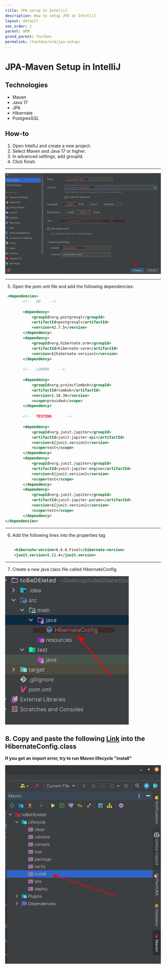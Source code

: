 ```yaml
---
title: JPA setup in IntelliJ
description: How to setup JPA in IntelliJ
layout: default
nav_order: 2
parent: ORM
grand_parent: Toolbox
permalink: /toolbox/orm/jpa-setup/
---
```


# JPA-Maven Setup in IntelliJ

## Technologies

- Maven
- Java 17
- JPA
- Hibernate
- PostgresSQL

## How-to

1. Open IntelliJ and create a new project.
2. Select Maven and Java 17 or higher.
3. In advanced settings, add groupId.
4. Click finish.

---

![Setup](./images/intellij_setup_1.png)

---

5. Open the pom.xml file and add the following dependencies:

```xml
 <dependencies>
        <!--  DB    -->

        <dependency>
            <groupId>org.postgresql</groupId>
            <artifactId>postgresql</artifactId>
            <version>42.7.5</version>
        </dependency>
        <dependency>
            <groupId>org.hibernate.orm</groupId>
            <artifactId>hibernate-core</artifactId>
            <version>${hibernate-version}</version>
        </dependency>

        <!--  LOMBOK    -->

        <dependency>
            <groupId>org.projectlombok</groupId>
            <artifactId>lombok</artifactId>
            <version>1.18.36</version>
            <scope>provided</scope>
        </dependency>

        <!--  TESTING      -->

        <dependency>
            <groupId>org.junit.jupiter</groupId>
            <artifactId>junit-jupiter-api</artifactId>
            <version>${junit.version}</version>
            <scope>test</scope>
        </dependency>
        <dependency>
            <groupId>org.junit.jupiter</groupId>
            <artifactId>junit-jupiter-engine</artifactId>
            <version>${junit.version}</version>
            <scope>test</scope>
        </dependency>
        <dependency>
            <groupId>org.junit.jupiter</groupId>
            <artifactId>junit-jupiter-params</artifactId>
            <version>${junit.version}</version>
            <scope>test</scope>
        </dependency>
</dependencies>
```

---

6. Add the following lines into the properties tag

```xml

    <hibernate-version>6.6.6.Final</hibernate-version>
    <junit.version>5.11.4</junit.version>
```

---

7. Create a new java class file called HibernateConfig.

![HibernateConfig](./images/hibernateconfig_2.png)

## 8. Copy and paste the following [Link](https://gist.github.com/jonbertelsen/3010e760d3c8a35d5b71ef1bcd264401) into the HibernateConfig.class

**If you get an import error, try to run Maven lifecycle "install"**

![Maven lifecycle](./images/maven_lifecycle_3.png)

